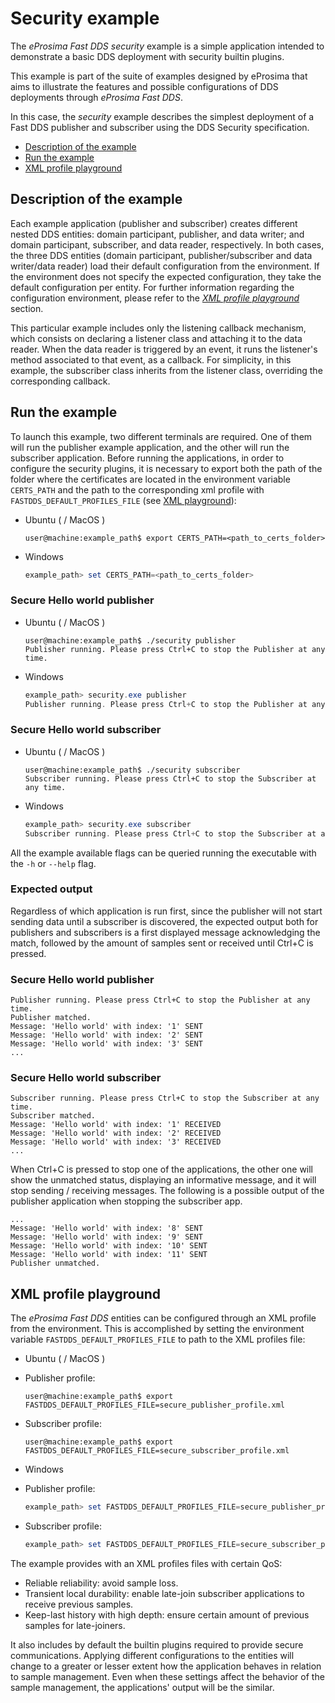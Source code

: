 # Security example

The *eProsima Fast DDS security* example is a simple application intended to demonstrate a basic DDS deployment with security builtin plugins.

This example is part of the suite of examples designed by eProsima that aims to illustrate the features and possible configurations of DDS deployments through *eProsima Fast DDS*.

In this case, the *security* example describes the simplest deployment of a Fast DDS publisher and subscriber using the DDS Security specification.

* [Description of the example](#description-of-the-example)
* [Run the example](#run-the-example)
* [XML profile playground](#xml-profile-playground)

## Description of the example

Each example application (publisher and subscriber) creates different nested DDS entities: domain participant, publisher, and data writer; and domain participant, subscriber, and data reader, respectively.
In both cases, the three DDS entities (domain participant, publisher/subscriber and data writer/data reader) load their default configuration from the environment.
If the environment does not specify the expected configuration, they take the default configuration per entity.
For further information regarding the configuration environment, please refer to the *[XML profile playground](#xml-profile-playground)* section.

This particular example includes only the listening callback mechanism, which consists on declaring a listener class and attaching it to the data reader. When the data reader is triggered by an event, it runs the listener's method associated to that event, as a callback.
For simplicity, in this example, the subscriber class inherits from the listener class, overriding the corresponding callback.

## Run the example

To launch this example, two different terminals are required.
One of them will run the publisher example application, and the other will run the subscriber application.
Before running the applications, in order to configure the security plugins, it is necessary to export both the path of the folder where the certificates are located in the environment variable ``CERTS_PATH`` and the path to the corresponding xml profile with ``FASTDDS_DEFAULT_PROFILES_FILE`` (see [XML playground](#xml-profile-playground)):

* Ubuntu ( / MacOS )

    ```shell
    user@machine:example_path$ export CERTS_PATH=<path_to_certs_folder>
    ```

* Windows

    ```powershell
    example_path> set CERTS_PATH=<path_to_certs_folder>
    ```

### Secure Hello world publisher

* Ubuntu ( / MacOS )

    ```shell
    user@machine:example_path$ ./security publisher
    Publisher running. Please press Ctrl+C to stop the Publisher at any time.
    ```

* Windows

    ```powershell
    example_path> security.exe publisher
    Publisher running. Please press Ctrl+C to stop the Publisher at any time.
    ```

### Secure Hello world subscriber

* Ubuntu ( / MacOS )

    ```shell
    user@machine:example_path$ ./security subscriber
    Subscriber running. Please press Ctrl+C to stop the Subscriber at any time.
    ```

* Windows

    ```powershell
    example_path> security.exe subscriber
    Subscriber running. Please press Ctrl+C to stop the Subscriber at any time.
    ```

All the example available flags can be queried running the executable with the ``-h`` or ``--help`` flag.

### Expected output

Regardless of which application is run first, since the publisher will not start sending data until a subscriber is discovered, the expected output both for publishers and subscribers is a first displayed message acknowledging the match, followed by the amount of samples sent or received until Ctrl+C is pressed.

### Secure Hello world publisher

```shell
Publisher running. Please press Ctrl+C to stop the Publisher at any time.
Publisher matched.
Message: 'Hello world' with index: '1' SENT
Message: 'Hello world' with index: '2' SENT
Message: 'Hello world' with index: '3' SENT
...
```

### Secure Hello world subscriber

```shell
Subscriber running. Please press Ctrl+C to stop the Subscriber at any time.
Subscriber matched.
Message: 'Hello world' with index: '1' RECEIVED
Message: 'Hello world' with index: '2' RECEIVED
Message: 'Hello world' with index: '3' RECEIVED
...
```

When Ctrl+C is pressed to stop one of the applications, the other one will show the unmatched status, displaying an informative message, and it will stop sending / receiving messages.
The following is a possible output of the publisher application when stopping the subscriber app.

```shell
...
Message: 'Hello world' with index: '8' SENT
Message: 'Hello world' with index: '9' SENT
Message: 'Hello world' with index: '10' SENT
Message: 'Hello world' with index: '11' SENT
Publisher unmatched.
```

## XML profile playground

The *eProsima Fast DDS* entities can be configured through an XML profile from the environment.
This is accomplished by setting the environment variable ``FASTDDS_DEFAULT_PROFILES_FILE`` to path to the XML profiles file:

* Ubuntu ( / MacOS )

- Publisher profile:

    ```shell
    user@machine:example_path$ export FASTDDS_DEFAULT_PROFILES_FILE=secure_publisher_profile.xml
    ```
- Subscriber profile:

    ```shell
    user@machine:example_path$ export FASTDDS_DEFAULT_PROFILES_FILE=secure_subscriber_profile.xml
    ```

* Windows

- Publisher profile:

    ```powershell
    example_path> set FASTDDS_DEFAULT_PROFILES_FILE=secure_publisher_profile.xml
    ```
- Subscriber profile:

    ```powershell
    example_path> set FASTDDS_DEFAULT_PROFILES_FILE=secure_subscriber_profile.xml
    ```

The example provides with an XML profiles files with certain QoS:

- Reliable reliability: avoid sample loss.
- Transient local durability: enable late-join subscriber applications to receive previous samples.
- Keep-last history with high depth: ensure certain amount of previous samples for late-joiners.

It also includes by default the builtin plugins required to provide secure communications.
Applying different configurations to the entities will change to a greater or lesser extent how the application behaves in relation to sample management.
Even when these settings affect the behavior of the sample management, the applications' output will be the similar.
